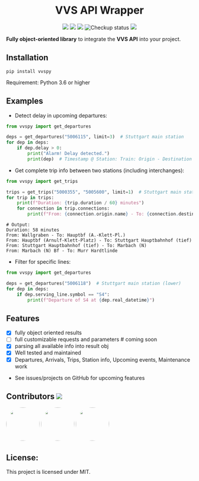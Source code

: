 <h1 align="center">VVS API Wrapper</h1>
<p align="center">
<img src="https://img.shields.io/badge/api-vvs-orange" />
<img src="https://img.shields.io/pypi/pyversions/vvspy" />
<img src="https://img.shields.io/pypi/v/vvspy" />
<img src="https://github.com/FI18-Trainees/vvspy/workflows/BasicCheckup/badge.svg" alt="Checkup status"/>
<a href="https://github.com/zaanposni/vvs/blob/dev/LICENSE"><img src="https://img.shields.io/github/license/zaanposni/vvs.svg"/></a>
</p>

**Fully object-oriented library** to integrate the **VVS API** into your project.


## Installation

```
pip install vvspy
```
Requirement: Python 3.6 or higher

## Examples
- Detect delay in upcoming departures:
```python
from vvspy import get_departures

deps = get_departures("5006115", limit=3)  # Stuttgart main station
for dep in deps:
    if dep.delay > 0:
        print("Alarm! Delay detected.")
        print(dep)  # Timestamp @ Station: Train: Origin - Destination
```
- Get complete trip info between two stations (including interchanges):
```python
from vvspy import get_trips

trips = get_trips("5000355", "5005600", limit=1)  # Stuttgart main station
for trip in trips:
    print(f"Duration: {trip.duration / 60} minutes")
    for connection in trip.connections:
        print(f"From: {connection.origin.name} - To: {connection.destination.name}")
```
```text
# Output:
Duration: 58 minutes
From: Wallgraben - To: Hauptbf (A.-Klett-Pl.)
From: Hauptbf (Arnulf-Klett-Platz) - To: Stuttgart Hauptbahnhof (tief)
From: Stuttgart Hauptbahnhof (tief) - To: Marbach (N)
From: Marbach (N) Bf - To: Murr Hardtlinde
```
- Filter for specific lines:
```python
from vvspy import get_departures

deps = get_departures("5006118")  # Stuttgart main station (lower)
for dep in deps:
    if dep.serving_line.symbol == "S4":
        print(f"Departure of S4 at {dep.real_datetime}")
```
## Features

- [x] fully object oriented results
- [ ] full customizable requests and parameters  # coming soon
- [x] parsing all available info into result obj
- [x] Well tested and maintained
- [x] Departures, Arrivals, Trips, Station info, Upcoming events, Maintenance work

- See issues/projects on GitHub for upcoming features

## Contributors <img src="https://img.shields.io/badge/contributions-welcome-brightgreen.svg?style=flat"/>

<a href="https://github.com/zaanposni"><img src="https://avatars3.githubusercontent.com/u/24491035?s=460&v=4"
                                            height=90px, width=90px style="border-radius: 50%" /></a>
<a href="https://github.com/ArPiiX"><img src="https://avatars1.githubusercontent.com/u/48033823?s=460&v=4"
                                         height=90px, width=90px style="border-radius: 50%" /></a>
<a href="https://github.com/Monkmitrad"><img src="https://avatars1.githubusercontent.com/u/33026966?s=460&v=4"
                                             height=90px, width=90px style="border-radius: 50%" /></a>

## License:

This project is licensed under MIT.
